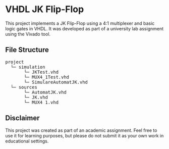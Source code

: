 # VHDL JK Flip-Flop

This project implements a JK Flip-Flop using a 4:1 multiplexer and basic logic gates in VHDL. It was developed as part of a university lab assignment using the Vivado tool.

## File Structure
<pre>
project
  └─ simulation
       └─ JKTest.vhd
       └─ MUX4_1Test.vhd
       └─ SimulareAutomatJK.vhd
  └─ sources
       └─ AutomatJK.vhd
       └─ JK.vhd
       └─ MUX4_1.vhd
</pre>

## Disclaimer
This project was created as part of an academic assignment. Feel free to use it for learning purposes, but please do not submit it as your own work in educational settings.
